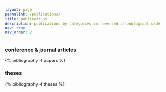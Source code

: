 ```yaml
---
layout: page
permalink: /publications/
title: publications
description: publications by categories in reversed chronological order. an up-to-date list is available on Google Scholar.
nav: true
nav_order: 2
---
```

### conference & journal articles

<!-- _pages/publications.md -->
<div class="publications">

{% bibliography -f papers %}

</div>

### theses

<div class="publications">

{% bibliography -f theses %}

</div>